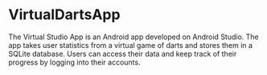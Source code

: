 # VirtualDartsApp
The Virtual Studio App is an Android app developed on Android Studio. The app takes user statistics from a virtual game of darts and stores them in a SQLite database. Users can access their data and keep track of their progress by logging into their accounts. 
